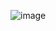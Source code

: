 ![image](https://github.com/ajinendra05/todo-js/assets/92153036/35d8733c-08a9-4da3-872b-a863819490b0)
